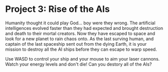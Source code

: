 # Project 3: Rise of the AIs

Humanity thought it could play God... boy were they wrong. The artificial intelligences evolved faster than they had expected and brought destruction and death to their mortal creators. Now they have escaped to space and look for a new planet to rain chaos onto. As the last surving human, and captain of the last spaceship sent out from the dying Earth, it is your mission to destroy all the AI ships before they can escape to warp speed.

Use WASD to control your ship and your mouse to aim your laser cannons. Watch your energy levels and don't die! Can you destory all of the AIs?